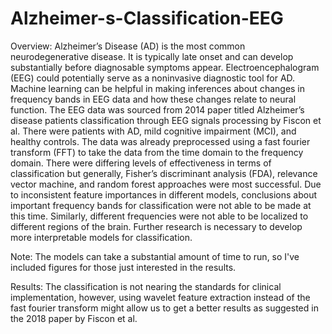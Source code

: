 # Alzheimer-s-Classification-EEG
Overview:
Alzheimer’s Disease (AD) is the most common neurodegenerative disease. It is typically late onset and can develop substantially before diagnosable symptoms appear. Electroencephalogram (EEG) could potentially serve as a noninvasive diagnostic tool for AD.  Machine learning can be helpful in making inferences about changes in frequency bands in EEG data and how these changes relate to neural function. The EEG data was sourced from 2014 paper titled Alzheimer’s disease patients classification through EEG signals processing by Fiscon et al. There were patients with AD, mild cognitive impairment (MCI), and healthy controls. The data was already preprocessed using a fast fourier transform (FFT) to take the data from the time domain to the frequency domain. There were differing levels of effectiveness in terms of classification but generally, Fisher’s discriminant analysis (FDA), relevance vector machine, and random forest approaches were most successful. Due to inconsistent feature importances in different models, conclusions about important frequency bands for classification were not able to be made at this time. Similarly, different frequencies were not able to be localized to different regions of the brain. Further research is necessary to develop more interpretable models for classification. 

Note:
The models can take a substantial amount of time to run, so I've included figures for those just interested in the results.
  
Results: 
The classification is not nearing the standards for clinical implementation, however, using wavelet feature extraction instead of the fast fourier transform might allow us to get a better results as suggested in the 2018 paper by Fiscon et al.
